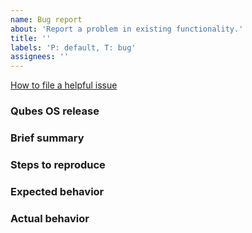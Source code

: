 ```yaml
---
name: Bug report
about: 'Report a problem in existing functionality.'
title: ''
labels: 'P: default, T: bug'
assignees: ''
---
```


[How to file a helpful issue](https://www.qubes-os.org/doc/issue-tracking/)

### Qubes OS release





### Brief summary





### Steps to reproduce





### Expected behavior





### Actual behavior





